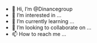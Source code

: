 - 👋 Hi, I’m @Dinancegroup
- 👀 I’m interested in ...
- 🌱 I’m currently learning ...
- 💞️ I’m looking to collaborate on ...
- 📫 How to reach me ...

<!---
Dinancegroup/Dinancegroup is a ✨ special ✨ repository because its `README.md` (this file) appears on your GitHub profile.
You can click the Preview link to take a look at your changes.
--->

